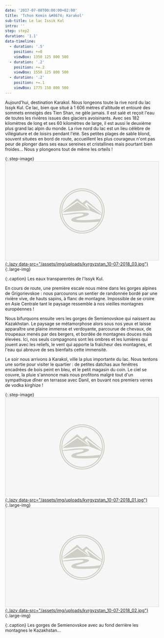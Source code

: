 ```yaml
---
date: '2017-07-08T00:00:00+02:00'
title: 'Tchon Kemin &#8674; Karakol'
sub-title: Le lac Issik Kul
intro: ''
step: step2
duration: '1.1'
data-timeline:
  - duration: '.5'
    position: +=0
    viewBox: 1350 125 800 500
  - duration: '.2'
    position: +=.2
    viewBox: 1550 125 800 500
  - duration: '.2'
    position: +=.1
    viewBox: 1775 150 800 500
---
```

Aujourd'hui, destination Karakol.  Nous longeons toute la rive nord du lac Issyk Kul.
Ce lac, bien que situé à 1 606 mètres d'altitude et entouré des sommets enneigés des Tien Shan, ne gèle jamais. Il est salé et reçoit l'eau de toutes les rivières issues des glaciers avoisinants. Avec ses 182 kilomètres de long et ses 60 kilomètres de large, il est aussi le deuxième plus grand lac alpin du monde. 
La rive nord du lac est un lieu célèbre de villégiature et de loisirs pendant l'été. Ses petites plages de sable blond, souvent situées en bord de route, accueillent les plus courageux n'ont pas peur de plonger dans ses eaux sereines et cristallines mais pourtant bien froides... Nous y plongeons tout de même les orteils ! 

{:.step-image}
[![](/assets/img/placeholder.png){:.lazy data-src="/assets/img/uploads/kyrgyzstan_10-07-2018_03.jpg"}](/assets/img/uploads/kyrgyzstan_10-07-2018_03.jpg "Lac Issyk kul"){:.large-img}

{:.caption}
Les eaux transparentes de l'Issyk Kul.

En cours de route, une première escale nous mène dans les gorges alpines de Grigorievskoe : nous parcourons un sentier de randonnée bordé par une rivière vive, de hauts sapins, à flanc de montagne. Impossible de se croire en Asie Centrale tant le paysage ressemble à nos vieilles montagnes européennes !

Nous bifurquons ensuite vers les gorges de Semienovskoe qui naissent au Kazakhstan. Le paysage se métamorphose alors sous nos yeux et laisse apparaître une plaine immense et verdoyante, parcourue de chevaux, de troupeaux menés par des bergers, et bordée de montagnes douces mais élevées. Ici, nos seuls compagnons sont les ombres et les lumières qui jouent avec les reliefs, le vent qui apporte la fraîcheur des montagnes, et l'eau qui abreuve de ses bienfaits cette immensité.

Le soir nous arrivons à Karakol, ville la plus importante du lac. 
Nous tentons une sortie pour visiter le quartier : de petites datchas aux fenêtres encadrées de bois peint en bleu, et le petit magasin du coin. 
Le ciel se couvre, la pluie s'annonce mais nous profitons malgré tout d'un sympathique dîner en terrasse avec Danil, en buvant nos premiers verres de vodka kirghize !

{:.step-image}
[![](/assets/img/placeholder.png){:.lazy data-src="/assets/img/uploads/kyrgyzstan_10-07-2018_01.jpg"}](/assets/img/uploads/kyrgyzstan_10-07-2018_01.jpg "Semienovskoe"){:.large-img}
[![](/assets/img/placeholder.png){:.lazy data-src="/assets/img/uploads/kyrgyzstan_10-07-2018_02.jpg"}](/assets/img/uploads/kyrgyzstan_10-07-2018_02.jpg "Semienovskoe"){:.large-img}

{:.caption}
Les gorges de Semienovskoe avec au fond derrière les montagnes le Kazakhstan...
